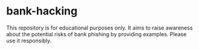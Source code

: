 # bank-hacking
This repository is for educational purposes only. It aims to raise awareness about the potential risks of bank phishing by providing examples. Please use it responsibly.
